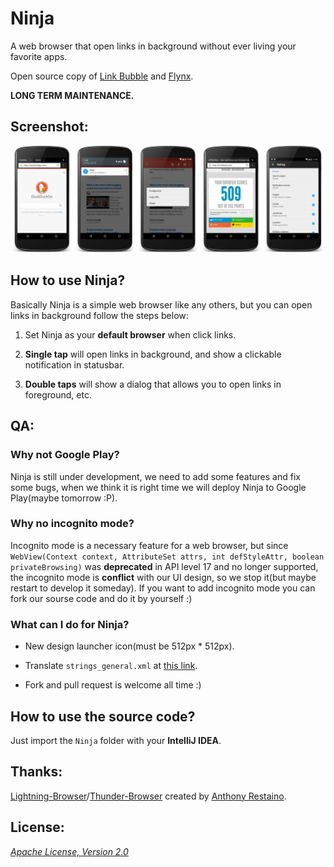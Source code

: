 Ninja
===

A web browser that open links in background without ever living your favorite apps.

Open source copy of [Link Bubble](https://play.google.com/store/apps/details?id=com.linkbubble.playstore "Link Bubble") and [Flynx](https://play.google.com/store/apps/details?id=com.flynx "Flynx").

__LONG TERM MAINTENANCE.__

## Screenshot:

![all_in_one.png](/Art/screenshot/en/all_in_one.png "all_in_one.png")

## How to use Ninja?

Basically Ninja is a simple web browser like any others, but you can open links in background follow the steps below:

 1. Set Ninja as your __default browser__ when click links.

 2. __Single tap__ will open links in background, and show a clickable notification in statusbar.

 3. __Double taps__ will show a dialog that allows you to open links in foreground, etc.

## QA:

### Why not Google Play?

Ninja is still under development, we need to add some features and fix some bugs, when we think it is right time we will deploy Ninja to Google Play(maybe tomorrow :P).

### Why no incognito mode?

Incognito mode is a necessary feature for a web browser, but since `WebView(Context context, AttributeSet attrs, int defStyleAttr, boolean privateBrowsing)` was __deprecated__ in API level 17 and no longer supported, the incognito mode is __conflict__ with our UI design, so we stop it(but maybe restart to develop it someday). If you want to add incognito mode you can fork our sourse code and do it by yourself :)

### What can I do for Ninja?

 - New design launcher icon(must be 512px * 512px).

 - Translate `strings_general.xml` at [this link](https://github.com/mthli/Ninja/blob/master/Ninja/res/values/strings_general.xml "strings_general.xml").

 - Fork and pull request is welcome all time :)

## How to use the source code?

Just import the `Ninja` folder with your __IntelliJ IDEA__.

## Thanks:

[Lightning-Browser](https://github.com/anthonycr/Lightning-Browser "Lightning-Browser")/[Thunder-Browser](https://github.com/anthonycr/Thunder-Browser "Thunder-Browser") created by [Anthony Restaino](https://github.com/anthonycr "Anthony Restaino").

## License:

_[Apache License, Version 2.0](https://github.com/mthli/Ninja/blob/master/LICENSE "Apache License, Version 2.0")_
